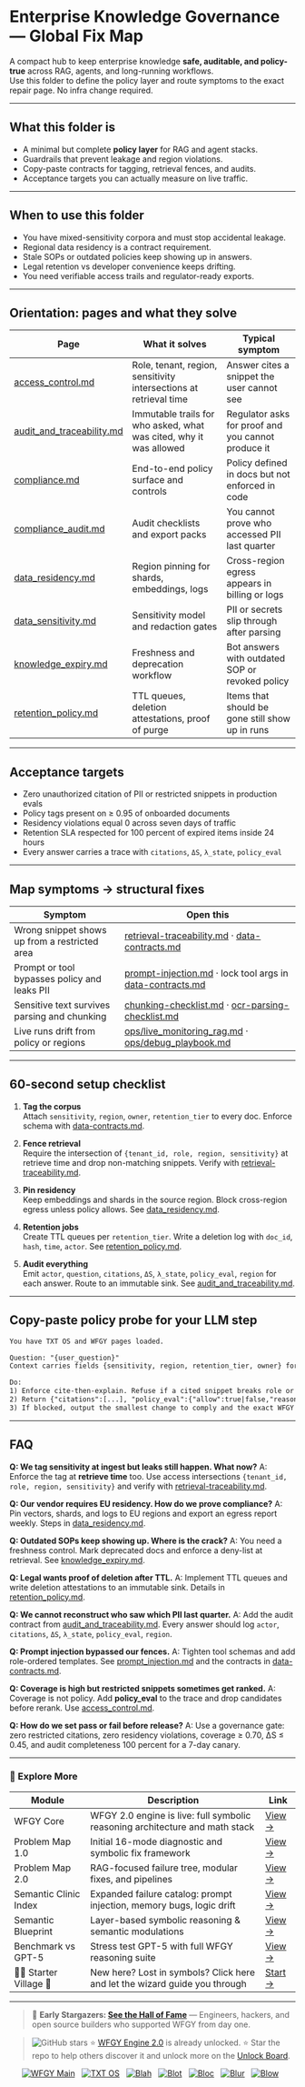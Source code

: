 # Enterprise Knowledge Governance — Global Fix Map

A compact hub to keep enterprise knowledge **safe, auditable, and policy-true** across RAG, agents, and long-running workflows.  
Use this folder to define the policy layer and route symptoms to the exact repair page. No infra change required.

---

## What this folder is
- A minimal but complete **policy layer** for RAG and agent stacks.
- Guardrails that prevent leakage and region violations.
- Copy-paste contracts for tagging, retrieval fences, and audits.
- Acceptance targets you can actually measure on live traffic.

---

## When to use this folder
- You have mixed-sensitivity corpora and must stop accidental leakage.  
- Regional data residency is a contract requirement.  
- Stale SOPs or outdated policies keep showing up in answers.  
- Legal retention vs developer convenience keeps drifting.  
- You need verifiable access trails and regulator-ready exports.  

---

## Orientation: pages and what they solve

| Page | What it solves | Typical symptom |
|------|----------------|-----------------|
| [access_control.md](https://github.com/onestardao/WFGY/blob/main/ProblemMap/GlobalFixMap/Enterprise_Knowledge_Gov/access_control.md) | Role, tenant, region, sensitivity intersections at retrieval time | Answer cites a snippet the user cannot see |
| [audit_and_traceability.md](https://github.com/onestardao/WFGY/blob/main/ProblemMap/GlobalFixMap/Enterprise_Knowledge_Gov/audit_and_traceability.md) | Immutable trails for who asked, what was cited, why it was allowed | Regulator asks for proof and you cannot produce it |
| [compliance.md](https://github.com/onestardao/WFGY/blob/main/ProblemMap/GlobalFixMap/Enterprise_Knowledge_Gov/compliance.md) | End-to-end policy surface and controls | Policy defined in docs but not enforced in code |
| [compliance_audit.md](https://github.com/onestardao/WFGY/blob/main/ProblemMap/GlobalFixMap/Enterprise_Knowledge_Gov/compliance_audit.md) | Audit checklists and export packs | You cannot prove who accessed PII last quarter |
| [data_residency.md](https://github.com/onestardao/WFGY/blob/main/ProblemMap/GlobalFixMap/Enterprise_Knowledge_Gov/data_residency.md) | Region pinning for shards, embeddings, logs | Cross-region egress appears in billing or logs |
| [data_sensitivity.md](https://github.com/onestardao/WFGY/blob/main/ProblemMap/GlobalFixMap/Enterprise_Knowledge_Gov/data_sensitivity.md) | Sensitivity model and redaction gates | PII or secrets slip through after parsing |
| [knowledge_expiry.md](https://github.com/onestardao/WFGY/blob/main/ProblemMap/GlobalFixMap/Enterprise_Knowledge_Gov/knowledge_expiry.md) | Freshness and deprecation workflow | Bot answers with outdated SOP or revoked policy |
| [retention_policy.md](https://github.com/onestardao/WFGY/blob/main/ProblemMap/GlobalFixMap/Enterprise_Knowledge_Gov/retention_policy.md) | TTL queues, deletion attestations, proof of purge | Items that should be gone still show up in runs |

---

## Acceptance targets

- Zero unauthorized citation of PII or restricted snippets in production evals  
- Policy tags present on ≥ 0.95 of onboarded documents  
- Residency violations equal 0 across seven days of traffic  
- Retention SLA respected for 100 percent of expired items inside 24 hours  
- Every answer carries a trace with `citations`, `ΔS`, `λ_state`, `policy_eval`

---

## Map symptoms → structural fixes

| Symptom | Open this |
|--------|-----------|
| Wrong snippet shows up from a restricted area | [retrieval-traceability.md](https://github.com/onestardao/WFGY/blob/main/ProblemMap/retrieval-traceability.md) · [data-contracts.md](https://github.com/onestardao/WFGY/blob/main/ProblemMap/data-contracts.md) |
| Prompt or tool bypasses policy and leaks PII | [prompt-injection.md](https://github.com/onestardao/WFGY/blob/main/ProblemMap/prompt-injection.md) · lock tool args in [data-contracts.md](https://github.com/onestardao/WFGY/blob/main/ProblemMap/data-contracts.md) |
| Sensitive text survives parsing and chunking | [chunking-checklist.md](https://github.com/onestardao/WFGY/blob/main/ProblemMap/chunking-checklist.md) · [ocr-parsing-checklist.md](https://github.com/onestardao/WFGY/blob/main/ProblemMap/ocr-parsing-checklist.md) |
| Live runs drift from policy or regions | [ops/live_monitoring_rag.md](https://github.com/onestardao/WFGY/blob/main/ProblemMap/ops/live_monitoring_rag.md) · [ops/debug_playbook.md](https://github.com/onestardao/WFGY/blob/main/ProblemMap/ops/debug_playbook.md) |

---

## 60-second setup checklist

1) **Tag the corpus**  
   Attach `sensitivity`, `region`, `owner`, `retention_tier` to every doc. Enforce schema with [data-contracts.md](https://github.com/onestardao/WFGY/blob/main/ProblemMap/data-contracts.md).

2) **Fence retrieval**  
   Require the intersection of `{tenant_id, role, region, sensitivity}` at retrieve time and drop non-matching snippets. Verify with [retrieval-traceability.md](https://github.com/onestardao/WFGY/blob/main/ProblemMap/retrieval-traceability.md).

3) **Pin residency**  
   Keep embeddings and shards in the source region. Block cross-region egress unless policy allows. See [data_residency.md](https://github.com/onestardao/WFGY/blob/main/ProblemMap/GlobalFixMap/Enterprise_Knowledge_Gov/data_residency.md).

4) **Retention jobs**  
   Create TTL queues per `retention_tier`. Write a deletion log with `doc_id`, `hash`, `time`, `actor`. See [retention_policy.md](https://github.com/onestardao/WFGY/blob/main/ProblemMap/GlobalFixMap/Enterprise_Knowledge_Gov/retention_policy.md).

5) **Audit everything**  
   Emit `actor`, `question`, `citations`, `ΔS`, `λ_state`, `policy_eval`, `region` for each answer. Route to an immutable sink. See [audit_and_traceability.md](https://github.com/onestardao/WFGY/blob/main/ProblemMap/GlobalFixMap/Enterprise_Knowledge_Gov/audit_and_traceability.md).

---

## Copy-paste policy probe for your LLM step

```txt
You have TXT OS and WFGY pages loaded.

Question: "{user_question}"
Context carries fields {sensitivity, region, retention_tier, owner} for each snippet.

Do:
1) Enforce cite-then-explain. Refuse if a cited snippet breaks role or region.
2) Return {"citations":[...], "policy_eval":{"allow":true|false,"reason":"..."}, "ΔS":0.xx, "λ_state":"→|←|<>|×"}.
3) If blocked, output the smallest change to comply and the exact WFGY page to open.
````

---

## FAQ

**Q: We tag sensitivity at ingest but leaks still happen. What now?**
A: Enforce the tag at **retrieve time** too. Use access intersections `{tenant_id, role, region, sensitivity}` and verify with [retrieval-traceability.md](https://github.com/onestardao/WFGY/blob/main/ProblemMap/retrieval-traceability.md).

**Q: Our vendor requires EU residency. How do we prove compliance?**
A: Pin vectors, shards, and logs to EU regions and export an egress report weekly. Steps in [data\_residency.md](https://github.com/onestardao/WFGY/blob/main/ProblemMap/GlobalFixMap/Enterprise_Knowledge_Gov/data_residency.md).

**Q: Outdated SOPs keep showing up. Where is the crack?**
A: You need a freshness control. Mark deprecated docs and enforce a deny-list at retrieval. See [knowledge\_expiry.md](https://github.com/onestardao/WFGY/blob/main/ProblemMap/GlobalFixMap/Enterprise_Knowledge_Gov/knowledge_expiry.md).

**Q: Legal wants proof of deletion after TTL.**
A: Implement TTL queues and write deletion attestations to an immutable sink. Details in [retention\_policy.md](https://github.com/onestardao/WFGY/blob/main/ProblemMap/GlobalFixMap/Enterprise_Knowledge_Gov/retention_policy.md).

**Q: We cannot reconstruct who saw which PII last quarter.**
A: Add the audit contract from [audit\_and\_traceability.md](https://github.com/onestardao/WFGY/blob/main/ProblemMap/GlobalFixMap/Enterprise_Knowledge_Gov/audit_and_traceability.md). Every answer should log `actor`, `citations`, `ΔS`, `λ_state`, `policy_eval`, `region`.

**Q: Prompt injection bypassed our fences.**
A: Tighten tool schemas and add role-ordered templates. See [prompt\_injection.md](https://github.com/onestardao/WFGY/blob/main/ProblemMap/prompt-injection.md) and the contracts in [data-contracts.md](https://github.com/onestardao/WFGY/blob/main/ProblemMap/data-contracts.md).

**Q: Coverage is high but restricted snippets sometimes get ranked.**
A: Coverage is not policy. Add **policy\_eval** to the trace and drop candidates before rerank. Use [access\_control.md](https://github.com/onestardao/WFGY/blob/main/ProblemMap/GlobalFixMap/Enterprise_Knowledge_Gov/access_control.md).

**Q: How do we set pass or fail before release?**
A: Use a governance gate: zero restricted citations, zero residency violations, coverage ≥ 0.70, ΔS ≤ 0.45, and audit completeness 100 percent for a 7-day canary.

---

### 🧭 Explore More

| Module                   | Description                                                                  | Link                                                                                               |
| ------------------------ | ---------------------------------------------------------------------------- | -------------------------------------------------------------------------------------------------- |
| WFGY Core                | WFGY 2.0 engine is live: full symbolic reasoning architecture and math stack | [View →](https://github.com/onestardao/WFGY/tree/main/core/README.md)                              |
| Problem Map 1.0          | Initial 16-mode diagnostic and symbolic fix framework                        | [View →](https://github.com/onestardao/WFGY/tree/main/ProblemMap/README.md)                        |
| Problem Map 2.0          | RAG-focused failure tree, modular fixes, and pipelines                       | [View →](https://github.com/onestardao/WFGY/blob/main/ProblemMap/rag-architecture-and-recovery.md) |
| Semantic Clinic Index    | Expanded failure catalog: prompt injection, memory bugs, logic drift         | [View →](https://github.com/onestardao/WFGY/blob/main/ProblemMap/SemanticClinicIndex.md)           |
| Semantic Blueprint       | Layer-based symbolic reasoning & semantic modulations                        | [View →](https://github.com/onestardao/WFGY/tree/main/SemanticBlueprint/README.md)                 |
| Benchmark vs GPT-5       | Stress test GPT-5 with full WFGY reasoning suite                             | [View →](https://github.com/onestardao/WFGY/tree/main/benchmarks/benchmark-vs-gpt5/README.md)      |
| 🧙‍♂️ Starter Village 🏡 | New here? Lost in symbols? Click here and let the wizard guide you through   | [Start →](https://github.com/onestardao/WFGY/blob/main/StarterVillage/README.md)                   |

---

> 👑 **Early Stargazers: [See the Hall of Fame](https://github.com/onestardao/WFGY/tree/main/stargazers)** —
> Engineers, hackers, and open source builders who supported WFGY from day one.

> <img src="https://img.shields.io/github/stars/onestardao/WFGY?style=social" alt="GitHub stars"> ⭐ [WFGY Engine 2.0](https://github.com/onestardao/WFGY/blob/main/core/README.md) is already unlocked. ⭐ Star the repo to help others discover it and unlock more on the [Unlock Board](https://github.com/onestardao/WFGY/blob/main/STAR_UNLOCKS.md).

<div align="center">

[![WFGY Main](https://img.shields.io/badge/WFGY-Main-red?style=flat-square)](https://github.com/onestardao/WFGY)
 
[![TXT OS](https://img.shields.io/badge/TXT%20OS-Reasoning%20OS-orange?style=flat-square)](https://github.com/onestardao/WFGY/tree/main/OS)
 
[![Blah](https://img.shields.io/badge/Blah-Semantic%20Embed-yellow?style=flat-square)](https://github.com/onestardao/WFGY/tree/main/OS/BlahBlahBlah)
 
[![Blot](https://img.shields.io/badge/Blot-Persona%20Core-green?style=flat-square)](https://github.com/onestardao/WFGY/tree/main/OS/BlotBlotBlot)
 
[![Bloc](https://img.shields.io/badge/Bloc-Reasoning%20Compiler-blue?style=flat-square)](https://github.com/onestardao/WFGY/tree/main/OS/BlocBlocBloc)
 
[![Blur](https://img.shields.io/badge/Blur-Text2Image%20Engine-navy?style=flat-square)](https://github.com/onestardao/WFGY/tree/main/OS/BlurBlurBlur)
 
[![Blow](https://img.shields.io/badge/Blow-Game%20Logic-purple?style=flat-square)](https://github.com/onestardao/WFGY/tree/main/OS/BlowBlowBlow)
 

</div>
